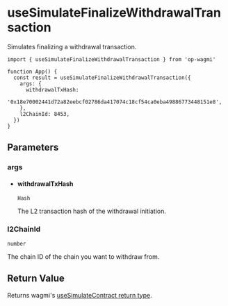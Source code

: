 # useSimulateFinalizeWithdrawalTransaction

Simulates finalizing a withdrawal transaction.

```tsx [example.tsx]
import { useSimulateFinalizeWithdrawalTransaction } from 'op-wagmi'

function App() {
  const result = useSimulateFinalizeWithdrawalTransaction({
    args: {
      withdrawalTxHash:
        '0x18e70002441d72a82eebcf02786da417074c18cf54ca0eba49886773448151e8',
    },
    l2ChainId: 8453,
  })
}
```

## Parameters

### args

- #### withdrawalTxHash
  `Hash`

  The L2 transaction hash of the withdrawal initiation.

### l2ChainId

`number`

The chain ID of the chain you want to withdraw from.

## Return Value

Returns wagmi's [useSimulateContract return type](https://beta.wagmi.sh/react/api/hooks/useSimulateContract#return-type).

